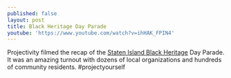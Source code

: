 ```yaml
---
published: false
layout: post
title: Black Heritage Day Parade
youtube: 'https://www.youtube.com/watch?v=ihHAK_FPIN4'
---
```

Projectivity filmed the recap of the [Staten Island Black Heritage](http://siblackheritageday.com/) Day Parade. It was an amazing turnout with dozens of local organizations and hundreds of community residents. #projectyourself